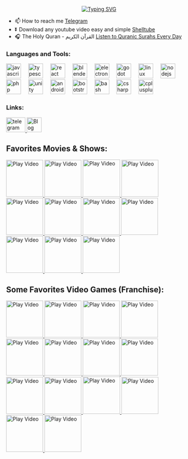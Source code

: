 <div align="center">
  
[![Typing SVG](https://readme-typing-svg.demolab.com?font=Fira+Code&weight=500&size=28&pause=2000&center=true&vCenter=true&repeat=false&width=435&lines=Welcome+Visitor!;Let+me+ask+you+a+question;Are+you+0+or+1+%3F)](https://git.io/typing-svg)

</div>

- 📫 How to reach me  [Telegram](https://t.me/emadadel4)
- ⏬ Download any youtube video easy and simple [Shelltube](https://youtu.be/nI7rUhWeOrA)
- 🎧 The Holy Quran - القرآن الكريم [Listen to Quranic Surahs Every Day](https://emadadel4.github.io/Soura/)
</a>


<h3 align="left">Languages and Tools:</h3>

<div align="left">
  <img src="https://cdn.jsdelivr.net/gh/devicons/devicon/icons/javascript/javascript-original.svg" height="40" alt="javascript logo"  />
  <img width="12" />
  <img src="https://cdn.jsdelivr.net/gh/devicons/devicon/icons/typescript/typescript-original.svg" height="40" alt="typescript logo"  />
  <img width="12" />
  <img src="https://cdn.jsdelivr.net/gh/devicons/devicon/icons/react/react-original.svg" height="40" alt="react logo"  />
  <img width="12" />
  <img src="https://cdn.jsdelivr.net/gh/devicons/devicon/icons/blender/blender-original.svg" height="40" alt="blender logo"  />
  <img width="12" />
  <img src="https://cdn.jsdelivr.net/gh/devicons/devicon/icons/electron/electron-original.svg" height="40" alt="electron logo"  />
  <img width="12" />
  <img src="https://cdn.jsdelivr.net/gh/devicons/devicon/icons/godot/godot-original.svg" height="40" alt="godot logo"  />
  <img width="12" />
  <img src="https://cdn.jsdelivr.net/gh/devicons/devicon/icons/linux/linux-original.svg" height="40" alt="linux logo"  />
  <img width="12" />
  <img src="https://cdn.jsdelivr.net/gh/devicons/devicon/icons/nodejs/nodejs-original.svg" height="40" alt="nodejs logo"  />
  <img width="12" />
  <img src="https://cdn.jsdelivr.net/gh/devicons/devicon/icons/php/php-original.svg" height="40" alt="php logo"  />
  <img width="12" />
  <img src="https://cdn.jsdelivr.net/gh/devicons/devicon/icons/unity/unity-original.svg" height="40" alt="unity logo"  />
  <img width="12" />
  <img src="https://cdn.jsdelivr.net/gh/devicons/devicon/icons/androidstudio/androidstudio-original.svg" height="40" alt="androidstudio logo"  />
  <img width="12" />
  <img src="https://cdn.jsdelivr.net/gh/devicons/devicon/icons/bootstrap/bootstrap-original.svg" height="40" alt="bootstrap logo"  />
  <img width="12" />
  <img src="https://cdn.jsdelivr.net/gh/devicons/devicon/icons/bash/bash-original.svg" height="40" alt="bash logo"  />
  <img width="12" />
  <img src="https://cdn.jsdelivr.net/gh/devicons/devicon/icons/csharp/csharp-original.svg" height="40" alt="csharp logo"  />
  <img width="12" />
  <img src="https://cdn.jsdelivr.net/gh/devicons/devicon/icons/cplusplus/cplusplus-original.svg" height="40" alt="cplusplus logo"  />
</div>

###

<h3 align="left">Links:</h3>

<div align="left">
  <a href="https://t.me/emadadel4" target="_blank">
    <img src="https://raw.githubusercontent.com/maurodesouza/profile-readme-generator/master/src/assets/icons/social/telegram/default.svg" width="52" height="40" alt="telegram logo"  />
  </a>
  <a href="https://emadadel.gitlab.io">
    <img src="https://emadadel4.github.io/assets/images/ico.png" width="40" height="40" alt="Blog"  >
  </a>
</div>

## Favorites Movies & Shows:

<a href="#" target="_blank">
    <img src="https://m.media-amazon.com/images/M/MV5BZjdkOTU3MDktN2IxOS00OGEyLWFmMjktY2FiMmZkNWIyODZiXkEyXkFqcGdeQXVyMTMxODk2OTU@._V1_.jpg" alt="Play Video" style="width: 100px;">
</a>

<a href="#" target="_blank">
    <img src="https://www.themoviedb.org/t/p/original/d6LbJZO8ruvXgOjjGRgjtdYpJS4.jpg" alt="Play Video" style="width: 100px;">
</a>

<a href="#" target="_blank">
    <img src="https://i.pinimg.com/originals/9a/b8/e1/9ab8e1adabc175930c6eb2fea61f8d5c.jpg" alt="Play Video" style="width: 101px;">
</a>

<a href="#" target="_blank">
    <img src="https://image.tmdb.org/t/p/original/qoY7FKgWzXzVZ0Tz4A8U1Jsbhke.jpg" alt="Play Video" style="width: 100px;">
</a>

<a href="#" target="_blank">
    <img src="https://image.tmdb.org/t/p/original/gY54trMRzlElYrL6oVdAWJK1ICL.jpg" alt="Play Video" style="width: 100px;">
</a>
  
<a href="#" target="_blank">
    <img src="https://posterspy.com/wp-content/uploads/2018/01/DFBC815C-13BC-4BF9-826A-C7C1930EF19A.jpeg" alt="Play Video" style="width: 100px;">
</a>

<a href="#" target="_blank">
    <img src="https://image.tmdb.org/t/p/original/aPEH1ffaEAcBWkRXBBx2vgXiW1B.jpg" alt="Play Video" style="width: 100px;">
</a>

<a href="#" target="_blank">
    <img src="https://amc-theatres-res.cloudinary.com/v1579118427/amc-cdn/production/2/movies/11400/11393/Poster/p_800x1200_AMC_12AngryMen1957_10082019.jpg" alt="Play Video" style="width: 100px;">
</a>

<a href="#" target="_blank">
  <img src="https://m.media-amazon.com/images/M/MV5BN2NmN2VhMTQtMDNiOS00NDlhLTliMjgtODE2ZTY0ODQyNDRhXkEyXkFqcGc@._V1_FMjpg_UY3156_.jpg" alt="Play Video" style="width: 100px;">
</a>

 <a href="#" target="_blank">
    <img src="https://is2-ssl.mzstatic.com/image/thumb/Video7/v4/5f/51/75/5f5175bf-5f14-39e7-9e37-30548c2d3044/source/1200x630bb.jpg" alt="Play Video" style="width: 100px;">
</a>

<a href="#" target="_blank">
  <img src="https://image.tmdb.org/t/p/original/ArX2aYf4qlZJRw9ML2HqVOobkDS.jpg" alt="Play Video" style="width: 100px;">
</a>



## Some Favorites Video Games (Franchise):


<a href="#" target="_blank">
    <img src="https://www.metacritic.com/a/img/resize/870f1b327114b27e597c2b50d4b95136bc9fea71/catalog/provider/6/12/6-1-108572-52.jpg?auto=webp&fit=cover&height=132&width=88" alt="Play Video" style="width: 100px;">
</a>

<a href="#" target="_blank">
    <img src="https://www.metacritic.com/a/img/resize/84071b43988b1af408979e3de4d8a5117363323f/catalog/provider/6/3/6-1-43965-13.jpg?auto=webp&fit=cover&height=132&width=88" alt="Play Video" style="width: 100px;">
</a>

<a href="#" target="_blank">
    <img src="https://www.metacritic.com/a/img/resize/36ea1c5283d97fe82640169d1c226e9e3253268e/catalog/provider/7/2/7-1730518517.jpg?auto=webp&fit=cover&height=300&width=200" alt="Play Video" style="width: 100px;">
</a>

<a href="#" target="_blank">
    <img src="https://www.metacritic.com/a/img/resize/beefc5e9fcf50e1c33071f5e00596728f633906d/catalog/provider/6/12/6-1-71799-52.jpg?auto=webp&fit=cover&height=132&width=88" alt="Play Video" style="width: 100px;">
</a>

<a href="#" target="_blank">
    <img src="https://www.metacritic.com/a/img/resize/a3076e5908e2c4193e2ad2ba936e3b1bb25881c7/catalog/provider/6/3/6-1-265780-13.jpg?auto=webp&fit=cover&height=132&width=88" alt="Play Video" style="width: 100px;">
</a>
  
<a href="#" target="_blank">
    <img src="https://www.metacritic.com/a/img/resize/4f98447f8e92eaeab3985d9854a2adfaeae029b3/catalog/provider/6/12/6-1-779717-52.jpg?auto=webp&fit=cover&height=132&width=88" alt="Play Video" style="width: 100px;">
</a>

<a href="#" target="_blank">
    <img src="https://www.metacritic.com/a/img/resize/d986b8bec5dc48b6d2f419c957ae82690916e299/catalog/provider/6/3/6-1-53868-13.jpg?auto=webp&fit=cover&height=132&width=88" alt="Play Video" style="width: 100px;">
</a>

<a href="#" target="_blank">
    <img src="https://www.metacritic.com/a/img/resize/cbbae5be5517cf05ea4a7a173c977e76b25d9224/catalog/provider/6/3/6-1-103257-13.jpg?auto=webp&fit=cover&height=132&width=88" alt="Play Video" style="width: 100px;">
</a>

 <a href="#" target="_blank">
    <img src="https://www.metacritic.com/a/img/resize/05d61d7b6c532b6a4f699c4fd3abad01c4bcdd10/catalog/provider/6/3/6-1-103032-13.jpg?auto=webp&fit=cover&height=132&width=88" alt="Play Video" style="width: 100px;">
</a>

<a href="#" target="_blank">
    <img src="https://www.metacritic.com/a/img/resize/a3c18f5187e5f339d883f5dcb50565a8e4712c94/catalog/provider/6/3/6-1-844837-13.jpg?auto=webp&fit=cover&height=132&width=88" alt="Play Video" style="width: 100px;">
</a>

<a href="#" target="_blank">
    <img src="https://www.metacritic.com/a/img/resize/681da8e3b5ba1c2dd889e5664bbe31cc484773f9/catalog/provider/6/12/6-1-63862-52.jpg?auto=webp&fit=cover&height=132&width=88" alt="Play Video" style="width: 101px;">
</a>

<a href="#" target="_blank">
    <img src="https://www.metacritic.com/a/img/resize/6906d82a3c6595f7a08118796dc081123c21c01b/catalog/provider/6/3/6-1-9818-13.jpg?auto=webp&fit=cover&height=132&width=88" alt="Play Video" style="width: 100px;">
</a>

<a href="#" target="_blank">
    <img src="https://www.metacritic.com/a/img/resize/c89016d1d0110a73d4ff1d9198a37b273acced25/catalog/provider/6/3/6-1-5142-13.jpg?auto=webp&fit=cover&height=132&width=88" alt="Play Video" style="width: 100px;">
</a>

<a href="#" target="_blank">
    <img src="https://www.metacritic.com/a/img/resize/be898c1ca42a98898f983f09f1b2be39cef01f41/catalog/provider/6/3/6-1-597897-13.jpg?auto=webp&fit=cover&height=132&width=88" alt="Play Video" style="width: 100px;">
</a>

